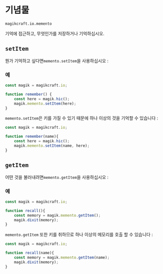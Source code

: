 
# 기념물

`magikcraft.io.memento`

기억에 접근하고, 무엇인가를 저장하거나 기억하십시오.

## `setItem`

뭔가 기억하고 싶다면`memento.setItem`을 사용하십시오 :

### 예

```javascript
const magik = magikcraft.io;

function remember() {
    const here = magik.hic();
    magik.memento.setItem(here);
}
```

`memento.setItem`은 키를 가질 수 있기 때문에 하나 이상의 것을 기억할 수 있습니다 :

```javascript
const magik = magikcraft.io;

function remember(name){
    const here = magik.hic();
    magik.memento.setItem(name, here);
}
```

## `getItem`

어떤 것을 불러내려면`memento.getItem`을 사용하십시오 :

### 예

```javascript
const magik = magikcraft.io;

function recall(){
    const memory = magik.memento.getItem();
    magik.dixit(memory);
}
```

`memento.getItem` 또한 키를 취하므로 하나 이상의 메모리를 호출 할 수 있습니다 :

```javascript
const magik = magikcraft.io;

function recall(name){
    const memory = magik.memento.getItem(name);
    magik.dixit(memory);
}
```
